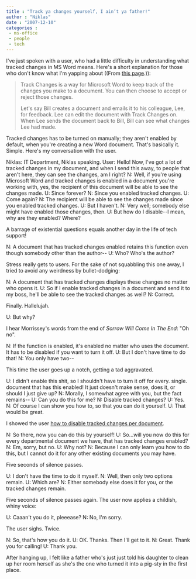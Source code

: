 ```yaml
---
title : "Track ya changes yourself, I ain’t ya father!"
author : "Niklas"
date : "2007-12-10"
categories : 
 - ms-office
 - people
 - tech
---
```


I've just spoken with a user, who had a little difficulty in understanding what tracked changes in MS Word means. Here's a short explanation for those who don't know what I'm yapping about ((From [this page](http://www.shaunakelly.com/word/trackchanges/HowTrackChangesWorks.html#WhatIsTrackChanges).)):

> Track Changes is a way for Microsoft Word to keep track of the changes you make to a document. You can then choose to accept or reject those changes.
> 
> Let's say Bill creates a document and emails it to his colleague, Lee, for feedback. Lee can edit the document with Track Changes on. When Lee sends the document back to Bill, Bill can see what changes Lee had made.

Tracked changes has to be turned on manually; they aren't enabled by default, when you're creating a new Word document. That's basically it. Simple. Here's my conversation with the user.

Niklas: IT Department, Niklas speaking. User: Hello! Now, I've got a lot of tracked changes in my document, and when I send this away, to people that aren't here, they can see the changes, am I right? N: Well, if you're using Microsoft Word and tracked changes is enabled in a document you're working with, yes, the recipient of this document will be able to see the changes made. U: Since forever? N: Since you enabled tracked changes. U: Come again? N: The recipient will be able to see the changes made since you enabled tracked changes. U: But I haven't. N: Very well; somebody else might have enabled those changes, then. U: But how do I disable--I mean, why are they enabled? Where?

A barrage of existential questions equals another day in the life of tech support!

N: A document that has tracked changes enabled retains this function even though somebody other than the author-- U: Who? Who's the author?

Stress really gets to users. For the sake of not squabbling this one away, I tried to avoid any weirdness by bullet-dodging:

N: A document that has tracked changes displays these changes no matter who opens it. U: So if I enable tracked changes in a document and send it to my boss, he'll be able to see the tracked changes as well? N: Correct.

Finally. Hallelujah.

U: But why?

I hear Morrissey's words from the end of _Sorrow Will Come In The End_: "Oh no".

N: If the function is enabled, it's enabled no matter who uses the document. It has to be disabled if you want to turn it off. U: But I don't have time to do that! N: You only have two--

This time the user goes up a notch, getting a tad aggravated.

U: I didn't enable this shit, so I shouldn't have to turn it off for every. single. document that has this enabled! It just doesn't make sense, does it, or should I just give up? N: Morally, I somewhat agree with you, but the fact remains-- U: Can you do this for me? N: Disable tracked changes? U: Yes. N: Of course I can show you how to, so that you can do it yourself. U: That would be great.

I showed the user [how to disable tracked changes per document](http://office.microsoft.com/en-us/word/HA012190211033.aspx).

N: So there, now you can do this by yourself! U: So...will you now do this for every departmental document we have, that has tracked changes enabled? N: Em, sorry, but no. U: Why not? N: Because I can only learn you how to do this, but I cannot do it for any other existing documents you may have.

Five seconds of silence passes.

U: I don't have the time to do it myself. N: Well, then only two options remain. U: Which are? N: Either somebody else does it for you, or the tracked changes remain.

Five seconds of silence passes again. The user now applies a childish, whiny voice:

U: Caaan't you do it, pleeease? N: No, I'm sorry.

The user sighs. Twice.

N: So, that's how you do it. U: OK. Thanks. Then I'll get to it. N: Great. Thank you for calling! U: Thank you.

After hanging up, I felt like a father who's just just told his daughter to clean up her room herself as she's the one who turned it into a pig-sty in the first place.
